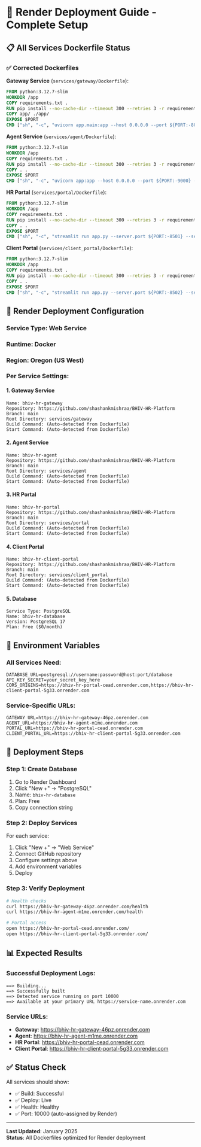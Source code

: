 # 🚀 Render Deployment Guide - Complete Setup

## 📋 All Services Dockerfile Status

### ✅ **Corrected Dockerfiles**

**Gateway Service** (`services/gateway/Dockerfile`):
```dockerfile
FROM python:3.12.7-slim
WORKDIR /app
COPY requirements.txt .
RUN pip install --no-cache-dir --timeout 300 --retries 3 -r requirements.txt
COPY app/ ./app/
EXPOSE $PORT
CMD ["sh", "-c", "uvicorn app.main:app --host 0.0.0.0 --port ${PORT:-8000} --timeout-keep-alive 30"]
```

**Agent Service** (`services/agent/Dockerfile`):
```dockerfile
FROM python:3.12.7-slim
WORKDIR /app
COPY requirements.txt .
RUN pip install --no-cache-dir --timeout 300 --retries 3 -r requirements.txt
COPY . .
EXPOSE $PORT
CMD ["sh", "-c", "uvicorn app:app --host 0.0.0.0 --port ${PORT:-9000} --timeout-keep-alive 30"]
```

**HR Portal** (`services/portal/Dockerfile`):
```dockerfile
FROM python:3.12.7-slim
WORKDIR /app
COPY requirements.txt .
RUN pip install --no-cache-dir --timeout 300 --retries 3 -r requirements.txt
COPY . .
EXPOSE $PORT
CMD ["sh", "-c", "streamlit run app.py --server.port ${PORT:-8501} --server.address 0.0.0.0 --server.headless true --server.enableCORS false --server.enableXsrfProtection false --browser.gatherUsageStats false"]
```

**Client Portal** (`services/client_portal/Dockerfile`):
```dockerfile
FROM python:3.12.7-slim
WORKDIR /app
COPY requirements.txt .
RUN pip install --no-cache-dir --timeout 300 --retries 3 -r requirements.txt
COPY . .
EXPOSE $PORT
CMD ["sh", "-c", "streamlit run app.py --server.port ${PORT:-8502} --server.address 0.0.0.0 --server.headless true --server.enableCORS false --server.enableXsrfProtection false --browser.gatherUsageStats false"]
```

## 🎯 Render Deployment Configuration

### **Service Type**: Web Service
### **Runtime**: Docker
### **Region**: Oregon (US West)

### **Per Service Settings**:

#### **1. Gateway Service**
```
Name: bhiv-hr-gateway
Repository: https://github.com/shashankmishraa/BHIV-HR-Platform
Branch: main
Root Directory: services/gateway
Build Command: (Auto-detected from Dockerfile)
Start Command: (Auto-detected from Dockerfile)
```

#### **2. Agent Service**
```
Name: bhiv-hr-agent
Repository: https://github.com/shashankmishraa/BHIV-HR-Platform
Branch: main
Root Directory: services/agent
Build Command: (Auto-detected from Dockerfile)
Start Command: (Auto-detected from Dockerfile)
```

#### **3. HR Portal**
```
Name: bhiv-hr-portal
Repository: https://github.com/shashankmishraa/BHIV-HR-Platform
Branch: main
Root Directory: services/portal
Build Command: (Auto-detected from Dockerfile)
Start Command: (Auto-detected from Dockerfile)
```

#### **4. Client Portal**
```
Name: bhiv-hr-client-portal
Repository: https://github.com/shashankmishraa/BHIV-HR-Platform
Branch: main
Root Directory: services/client_portal
Build Command: (Auto-detected from Dockerfile)
Start Command: (Auto-detected from Dockerfile)
```

#### **5. Database**
```
Service Type: PostgreSQL
Name: bhiv-hr-database
Version: PostgreSQL 17
Plan: Free ($0/month)
```

## 🔧 Environment Variables

### **All Services Need**:
```
DATABASE_URL=postgresql://username:password@host:port/database
API_KEY_SECRET=your_secret_key_here
CORS_ORIGINS=https://bhiv-hr-portal-cead.onrender.com,https://bhiv-hr-client-portal-5g33.onrender.com
```

### **Service-Specific URLs**:
```
GATEWAY_URL=https://bhiv-hr-gateway-46pz.onrender.com
AGENT_URL=https://bhiv-hr-agent-m1me.onrender.com
PORTAL_URL=https://bhiv-hr-portal-cead.onrender.com
CLIENT_PORTAL_URL=https://bhiv-hr-client-portal-5g33.onrender.com
```

## 🚀 Deployment Steps

### **Step 1: Create Database**
1. Go to Render Dashboard
2. Click "New +" → "PostgreSQL"
3. Name: `bhiv-hr-database`
4. Plan: Free
5. Copy connection string

### **Step 2: Deploy Services**
For each service:
1. Click "New +" → "Web Service"
2. Connect GitHub repository
3. Configure settings above
4. Add environment variables
5. Deploy

### **Step 3: Verify Deployment**
```bash
# Health checks
curl https://bhiv-hr-gateway-46pz.onrender.com/health
curl https://bhiv-hr-agent-m1me.onrender.com/health

# Portal access
open https://bhiv-hr-portal-cead.onrender.com/
open https://bhiv-hr-client-portal-5g33.onrender.com/
```

## 📊 Expected Results

### **Successful Deployment Logs**:
```
==> Building...
==> Successfully built
==> Detected service running on port 10000
==> Available at your primary URL https://service-name.onrender.com
```

### **Service URLs**:
- **Gateway**: https://bhiv-hr-gateway-46pz.onrender.com
- **Agent**: https://bhiv-hr-agent-m1me.onrender.com  
- **HR Portal**: https://bhiv-hr-portal-cead.onrender.com
- **Client Portal**: https://bhiv-hr-client-portal-5g33.onrender.com

## ✅ Status Check

All services should show:
- ✅ Build: Successful
- ✅ Deploy: Live
- ✅ Health: Healthy
- ✅ Port: 10000 (auto-assigned by Render)

---

**Last Updated**: January 2025  
**Status**: All Dockerfiles optimized for Render deployment